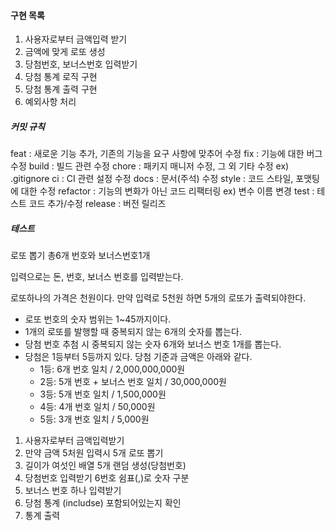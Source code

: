 #### 구현 목록

1. 사용자로부터 금액입력 받기
2. 금액에 맞게 로또 생성
3. 당첨번호, 보너스번호 입력받기
4. 당첨 통계 로직 구현
5. 당첨 통계 출력 구현
6. 예외사항 처리

##### 커밋 규칙

feat : 새로운 기능 추가, 기존의 기능을 요구 사항에 맞추어 수정
fix : 기능에 대한 버그 수정
build : 빌드 관련 수정
chore : 패키지 매니저 수정, 그 외 기타 수정 ex) .gitignore
ci : CI 관련 설정 수정
docs : 문서(주석) 수정
style : 코드 스타일, 포맷팅에 대한 수정
refactor : 기능의 변화가 아닌 코드 리팩터링 ex) 변수 이름 변경
test : 테스트 코드 추가/수정
release : 버전 릴리즈

##### 테스트

로또 뽑기
총6개 번호와 보너스번호1개

입력으로는
돈, 번호, 보너스 번호를 입력받는다.

로또하나의 가격은 천원이다.
만약 입력로 5천원 하면 5개의 로또가 출력되야한다.

- 로또 번호의 숫자 범위는 1~45까지이다.
- 1개의 로또를 발행할 때 중복되지 않는 6개의 숫자를 뽑는다.
- 당첨 번호 추첨 시 중복되지 않는 숫자 6개와 보너스 번호 1개를 뽑는다.
- 당첨은 1등부터 5등까지 있다. 당첨 기준과 금액은 아래와 같다.
  - 1등: 6개 번호 일치 / 2,000,000,000원
  - 2등: 5개 번호 + 보너스 번호 일치 / 30,000,000원
  - 3등: 5개 번호 일치 / 1,500,000원
  - 4등: 4개 번호 일치 / 50,000원
  - 5등: 3개 번호 일치 / 5,000원

1. 사용자로부터 금액입력받기
2. 만약 금액 5처원 입력시 5개 로또 뽑기
3. 길이가 여섯인 배열 5개 랜덤 생성(당첨번호)
4. 당첨번호 입력받기 6번호 쉼표(,)로 숫자 구분
5. 보너스 번호 하나 입력받기
6. 당첨 통계 (includse) 포함되어있는지 확인
7. 통계 출력
